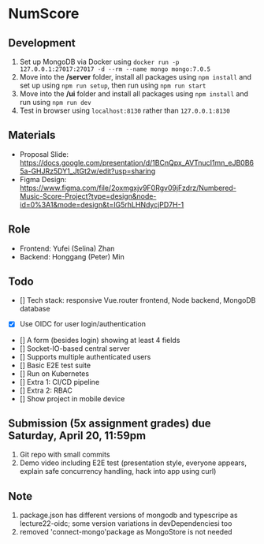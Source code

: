 # NumScore

## Development
1. Set up MongoDB via Docker using `docker run -p 127.0.0.1:27017:27017 -d --rm --name mongo mongo:7.0.5`
2. Move into the **/server** folder, install all packages using `npm install` and set up using `npm run setup`, then run using `npm run start`
3. Move into the **/ui** folder and install all packages using `npm install` and run using `npm run dev`
4. Test in browser using `localhost:8130` rather than `127.0.0.1:8130`

## Materials
- Proposal Slide: https://docs.google.com/presentation/d/1BCnQpx_AVTnucI1mn_eJB0B65a-GHJRz5DY1_JtGt2w/edit?usp=sharing
- Figma Design: https://www.figma.com/file/2oxmgxjv9F0Rgv09jFzdrz/Numbered-Music-Score-Project?type=design&node-id=0%3A1&mode=design&t=IG5rhLHNdycjPD7H-1

## Role
- Frontend: Yufei (Selina) Zhan
- Backend: Honggang (Peter) Min

## Todo
- [] Tech stack: responsive Vue.router frontend, Node backend, MongoDB database
- [x] Use OIDC for user login/authentication
- [] A form (besides login) showing at least 4 fields
- [] Socket-IO-based central server
- [] Supports multiple authenticated users
- [] Basic E2E test suite
- [] Run on Kubernetes
- [] Extra 1: CI/CD pipeline
- [] Extra 2: RBAC
- [] Show project in mobile device

## Submission (5x assignment grades) due **Saturday, April 20, 11:59pm**
1. Git repo with small commits
2. Demo video including E2E test (presentation style, everyone appears, explain safe concurrency handling, hack into app using curl)

## Note
1. package.json has different versions of mongodb and typescripe as lecture22-oidc; some version variations in devDependenciesi too
2. removed 'connect-mongo'package as MongoStore is not needed